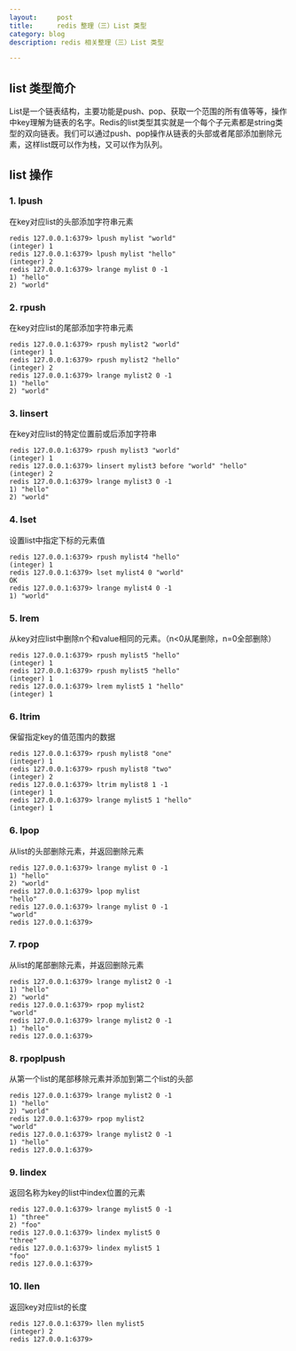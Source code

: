 ```yaml
---
layout:     post
title:      redis 整理（三）List 类型
category: blog
description: redis 相关整理（三）List 类型

---
```


## list 类型简介

List是一个链表结构，主要功能是push、pop、获取一个范围的所有值等等，操作中key理解为链表的名字。Redis的list类型其实就是一个每个子元素都是string类型的双向链表。我们可以通过push、pop操作从链表的头部或者尾部添加删除元素，这样list既可以作为栈，又可以作为队列。

## list 操作

### 1. lpush

在key对应list的头部添加字符串元素

    redis 127.0.0.1:6379> lpush mylist "world"
    (integer) 1
    redis 127.0.0.1:6379> lpush mylist "hello"
    (integer) 2
    redis 127.0.0.1:6379> lrange mylist 0 -1
    1) "hello"
    2) "world"

### 2. rpush

在key对应list的尾部添加字符串元素

    redis 127.0.0.1:6379> rpush mylist2 "world"
    (integer) 1
    redis 127.0.0.1:6379> rpush mylist2 "hello"
    (integer) 2
    redis 127.0.0.1:6379> lrange mylist2 0 -1
    1) "hello"
    2) "world"

### 3. linsert

在key对应list的特定位置前或后添加字符串

    redis 127.0.0.1:6379> rpush mylist3 "world"
    (integer) 1
    redis 127.0.0.1:6379> linsert mylist3 before "world" "hello"
    (integer) 2
    redis 127.0.0.1:6379> lrange mylist3 0 -1
    1) "hello"
    2) "world"

### 4. lset

设置list中指定下标的元素值

    redis 127.0.0.1:6379> rpush mylist4 "hello"
    (integer) 1
    redis 127.0.0.1:6379> lset mylist4 0 "world"
    OK
    redis 127.0.0.1:6379> lrange mylist4 0 -1
    1) "world"

### 5. lrem

从key对应list中删除n个和value相同的元素。（n<0从尾删除，n=0全部删除）

    redis 127.0.0.1:6379> rpush mylist5 "hello"
    (integer) 1
    redis 127.0.0.1:6379> rpush mylist5 "hello"
    (integer) 1
    redis 127.0.0.1:6379> lrem mylist5 1 "hello"
    (integer) 1

### 6. ltrim

保留指定key的值范围内的数据

    redis 127.0.0.1:6379> rpush mylist8 "one"
    (integer) 1
    redis 127.0.0.1:6379> rpush mylist8 "two"
    (integer) 2
    redis 127.0.0.1:6379> ltrim mylist8 1 -1
    (integer) 1
    redis 127.0.0.1:6379> lrange mylist5 1 "hello"
    (integer) 1

### 6. lpop

从list的头部删除元素，并返回删除元素

    redis 127.0.0.1:6379> lrange mylist 0 -1
    1) "hello"
    2) "world"
    redis 127.0.0.1:6379> lpop mylist
    "hello"
    redis 127.0.0.1:6379> lrange mylist 0 -1
    "world"
    redis 127.0.0.1:6379>


### 7. rpop

从list的尾部删除元素，并返回删除元素

    redis 127.0.0.1:6379> lrange mylist2 0 -1
    1) "hello"
    2) "world"
    redis 127.0.0.1:6379> rpop mylist2
    "world"
    redis 127.0.0.1:6379> lrange mylist2 0 -1
    1) "hello"
    redis 127.0.0.1:6379>

### 8. rpoplpush

从第一个list的尾部移除元素并添加到第二个list的头部

    redis 127.0.0.1:6379> lrange mylist2 0 -1
    1) "hello"
    2) "world"
    redis 127.0.0.1:6379> rpop mylist2
    "world"
    redis 127.0.0.1:6379> lrange mylist2 0 -1
    1) "hello"
    redis 127.0.0.1:6379>

### 9. lindex

返回名称为key的list中index位置的元素

    redis 127.0.0.1:6379> lrange mylist5 0 -1
    1) "three"
    2) "foo"
    redis 127.0.0.1:6379> lindex mylist5 0
    "three"
    redis 127.0.0.1:6379> lindex mylist5 1
    "foo"
    redis 127.0.0.1:6379>

### 10. llen


返回key对应list的长度

    redis 127.0.0.1:6379> llen mylist5
    (integer) 2
    redis 127.0.0.1:6379>
